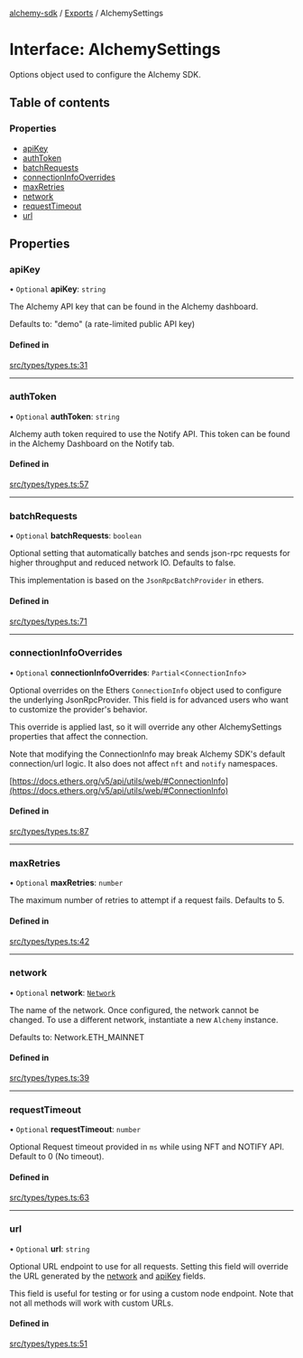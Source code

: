 [alchemy-sdk](../README.md) / [Exports](../modules.md) / AlchemySettings

# Interface: AlchemySettings

Options object used to configure the Alchemy SDK.

## Table of contents

### Properties

- [apiKey](AlchemySettings.md#apikey)
- [authToken](AlchemySettings.md#authtoken)
- [batchRequests](AlchemySettings.md#batchrequests)
- [connectionInfoOverrides](AlchemySettings.md#connectioninfooverrides)
- [maxRetries](AlchemySettings.md#maxretries)
- [network](AlchemySettings.md#network)
- [requestTimeout](AlchemySettings.md#requesttimeout)
- [url](AlchemySettings.md#url)

## Properties

### apiKey

• `Optional` **apiKey**: `string`

The Alchemy API key that can be found in the Alchemy dashboard.

Defaults to: "demo" (a rate-limited public API key)

#### Defined in

[src/types/types.ts:31](https://github.com/alchemyplatform/alchemy-sdk-js/blob/c4bab3e/src/types/types.ts#L31)

___

### authToken

• `Optional` **authToken**: `string`

Alchemy auth token required to use the Notify API. This token can be found
in the Alchemy Dashboard on the Notify tab.

#### Defined in

[src/types/types.ts:57](https://github.com/alchemyplatform/alchemy-sdk-js/blob/c4bab3e/src/types/types.ts#L57)

___

### batchRequests

• `Optional` **batchRequests**: `boolean`

Optional setting that automatically batches and sends json-rpc requests for
higher throughput and reduced network IO. Defaults to false.

This implementation is based on the `JsonRpcBatchProvider` in ethers.

#### Defined in

[src/types/types.ts:71](https://github.com/alchemyplatform/alchemy-sdk-js/blob/c4bab3e/src/types/types.ts#L71)

___

### connectionInfoOverrides

• `Optional` **connectionInfoOverrides**: `Partial`<`ConnectionInfo`\>

Optional overrides on the Ethers `ConnectionInfo` object used to configure
the underlying JsonRpcProvider. This field is for advanced users who want
to customize the provider's behavior.

This override is applied last, so it will override any other
AlchemySettings properties that affect the connection.

Note that modifying the ConnectionInfo may break Alchemy SDK's default
connection/url logic. It also does not affect `nft` and `notify`
namespaces.

[https://docs.ethers.org/v5/api/utils/web/#ConnectionInfo](https://docs.ethers.org/v5/api/utils/web/#ConnectionInfo)

#### Defined in

[src/types/types.ts:87](https://github.com/alchemyplatform/alchemy-sdk-js/blob/c4bab3e/src/types/types.ts#L87)

___

### maxRetries

• `Optional` **maxRetries**: `number`

The maximum number of retries to attempt if a request fails. Defaults to 5.

#### Defined in

[src/types/types.ts:42](https://github.com/alchemyplatform/alchemy-sdk-js/blob/c4bab3e/src/types/types.ts#L42)

___

### network

• `Optional` **network**: [`Network`](../enums/Network.md)

The name of the network. Once configured, the network cannot be changed. To
use a different network, instantiate a new `Alchemy` instance.

Defaults to: Network.ETH_MAINNET

#### Defined in

[src/types/types.ts:39](https://github.com/alchemyplatform/alchemy-sdk-js/blob/c4bab3e/src/types/types.ts#L39)

___

### requestTimeout

• `Optional` **requestTimeout**: `number`

Optional Request timeout provided in `ms` while using NFT and NOTIFY API.
Default to 0 (No timeout).

#### Defined in

[src/types/types.ts:63](https://github.com/alchemyplatform/alchemy-sdk-js/blob/c4bab3e/src/types/types.ts#L63)

___

### url

• `Optional` **url**: `string`

Optional URL endpoint to use for all requests. Setting this field will
override the URL generated by the [network](AlchemySettings.md#network) and [apiKey](AlchemySettings.md#apikey) fields.

This field is useful for testing or for using a custom node endpoint. Note
that not all methods will work with custom URLs.

#### Defined in

[src/types/types.ts:51](https://github.com/alchemyplatform/alchemy-sdk-js/blob/c4bab3e/src/types/types.ts#L51)
